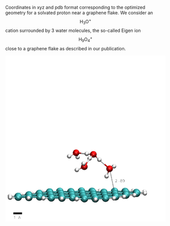 Coordinates in xyz and pdb format corresponding to the optimized geometry for a solvated proton near a graphene flake.
We consider an $$\text{H}_3\text{O}^+$$ cation surrounded by 3 water molecules, the so-called Eigen ion  $$\text{H}_9\text{O}_4^+$$ close to a graphene flake as described in our publication.


![alternativetext](snapshot.png)
